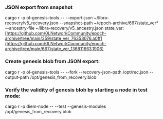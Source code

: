 
### JSON export from snapshot 
cargo r -p ol-genesis-tools -- --export-json ~/libra-recovery/v5_recovery.json --snapshot-path ~/epoch-archive/667/state_ver* --ancestry-file ~/libra-recovery/v5_ancestry.json
state_ver: [https://github.com/0LNetworkCommunity/epoch-archive/tree/main/359/state_ver_76353076.a0ff](https://github.com/0LNetworkCommunity/epoch-archive/tree/main/667/state_ver_136811663.1906)

### Create genesis blob from JSON export:
cargo r -p ol-genesis-tools -- --fork --recovery-json-path /opt/rec.json --output-path /opt/genesis_from_recovery.blob

### Verify the validity of genesis blob by starting a node in test mode:
cargo r -p diem-node -- --test --genesis-modules /opt/genesis_from_recovery.blob
